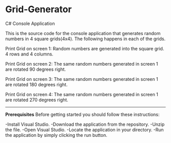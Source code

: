 # Grid-Generator
C# Console Application

 This is the source code for the console application that generates random numbers in 4 square grids(4x4). 
 The following happens in each of the grids. 

 Print Grid on screen 1:
 Random numbers are generated into the square grid. 4 rows and 4 columns.

 Print Grid on screen 2:
 The same random numbers generated in screen 1 are rotated 90 degrees right.

 Print Grid on screen 3:
 The same random numbers generated in screen 1 are rotated 180 degrees right.

 Print Grid on screen 4:
 The same random numbers generated in screen 1 are rotated 270 degrees right.

-----------------------------------------------------------------------------------------------------------
**Prerequisites**
Before getting started you should follow these instructions:

-Install Visual Studio.
-Download the application from the repository.
-Unzip the file.
-Open Visual Studio.
-Locate the application in your directory.
-Run the application by simply clicking the run button.



